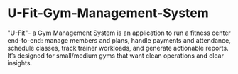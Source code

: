 # U-Fit-Gym-Management-System
"U-Fit"- a Gym Management System is an application to run a fitness center end-to-end: manage members and plans, handle payments and attendance, schedule classes, track trainer workloads, and generate actionable reports. It’s designed for small/medium gyms that want clean operations and clear insights.

